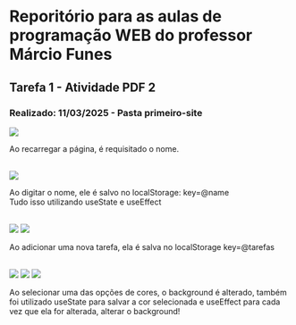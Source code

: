# Reporitório para as aulas de programação WEB do professor Márcio Funes
<h2>Tarefa 1 - Atividade PDF 2</h2>
<h3>Realizado: 11/03/2025 - Pasta primeiro-site</h3>
<img src="https://github.com/user-attachments/assets/6a5f9f59-0583-4ee2-aadd-d8d276b7bec8" />
<p>Ao recarregar a página, é requisitado o nome.</p><br />
<img src="https://github.com/user-attachments/assets/33ff5661-0946-4b20-88f9-28e6c13905f8" />
<p>Ao digitar o nome, ele é salvo no localStorage: key=@name <br /> Tudo isso utilizando useState e useEffect</p> <br />
<img src="https://github.com/user-attachments/assets/0b5f0875-0345-4ef2-88be-6a5d6970cd19" />
<img src="https://github.com/user-attachments/assets/1a45e847-d71c-409a-a387-0e07175e5ebc" />
<p>Ao adicionar uma nova tarefa, ela é salva no localStorage key=@tarefas</p><br />
<img src="https://github.com/user-attachments/assets/8c6b33b4-50e6-4d71-a878-3c543c0bf88f" />
<img src="https://github.com/user-attachments/assets/4593b218-408e-4e95-a84d-a7e9ef5588fd" />
<img src="https://github.com/user-attachments/assets/b553dd7a-3e2c-412f-b3e2-b9f1f62246d1" />
<p>Ao selecionar uma das opções de cores, o background é alterado, também foi utilizado useState para salvar a cor selecionada e useEffect para cada vez que ela for alterada, alterar o background!</p>




